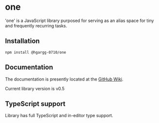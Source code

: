 # one

'one' is a JavaScript library purposed for serving as an alias space for tiny and frequently recurring tasks.

## Installation

```
npm install @hgargg-0710/one
```

## Documentation

The documentation is presently located at the [GitHub Wiki](https://github.com/HGARgG-0710/one/wiki). 

Current library version is v0.5

## TypeScript support

Library has full TypeScript and in-editor type support.  